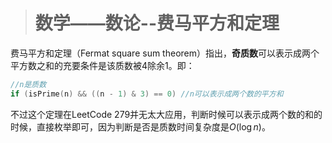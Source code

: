 > # 数学——数论--费马平方和定理

费马平方和定理（Fermat square sum theorem）指出，**奇质数**可以表示成两个平方数之和的充要条件是该质数被4除余1。即：

```c++
//n是质数
if (isPrime(n) && ((n - 1) & 3) == 0) //n可以表示成两个数的平方和
```

不过这个定理在LeetCode 279并无太大应用，判断时候可以表示成两个数的和的时候，直接枚举即可，因为判断是否是质数时间复杂度是$O(\log n)$。

